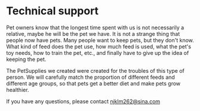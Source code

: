 # Technical support

Pet owners know that the longest time spent with us is not necessarily a relative, maybe he will be the pet we have. It is not a strange thing that people now have pets. Many people want to keep pets, but they don't know. What kind of feed does the pet use, how much feed is used, what the pet's toy needs, how to train the pet, etc., and finally have to give up the idea of keeping the pet.

The PetSupplies we created were created for the troubles of this type of person. We will carefully match the proportion of different feeds and different age groups, so that pets get a better diet and make pets grow healthier.

If you have any questions, please contact njklm262@sina.com
